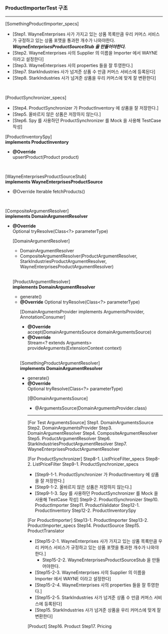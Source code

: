 
### ProductImporterTest 구조

---
[SomethingProductImporter_specs]     
* [Step1. WayneEnterprises 사가 가지고 있는 상품 목록만큼 우리 커머스 서비스가 규정하고 있는 상품 포맷을 통과한 개수가 나와야한다.    
  ***WayneEnterprisesProductSourceStub 을 만들어야한다.***
* [Step2. WayneEnterprises 사의 Supplier 의 이름을 Importer 에서 WAYNE 이라고 설정한다]
* [Step3. WayneEnterprises 사의 properties 들을 잘 투영한다.]
* [Step7. StarkIndustries 사가 넘겨준 상품 수 만큼 커머스 서비스에 등록된다]
* [Step8. StarkIndustries 사가 넘겨준 상품을 우리 커머스에 맞게 잘 변환한다]

<br/>

[ProductSynchronizer_specs]   
* [Step4. ProductSynchronizer 가 ProductInventory 에 상품을 잘 저장한다.]
* [Step5. 올바르지 않은 상품은 저장하지 않는다.]
* [Step6. Spy 를 사용하던 ProductSynchronizer 를 Mock 을 사용해 TestCase 작성]

[ProductInventorySpy]   
**implements ProductInventory**
* **@Override**    
  upsertProduct(Product product)

<br/>

[WayneEnterprisesProductSourceStub]    
**implements WayneEnterprisesProductSource**
* @Override
  Iterable<WayneEnterprisesProduct> fetchProducts()

<br/>

[CompositeArgumentResolver]     
**implements DomainArgumentResolver** 
* **@Override**     
  Optional<Object> tryResolve(Class<?> parameterType)

<br/>
   
[DomainArgumentResolver]   
* DomainArgumentResolver
* CompositeArgumentResolver(ProductArgumentResolver, StarkIndustriesProductArgumentResolver, WayneEnterprisesProductArgumentResolver)

<br/>

[ProductArgumentResolver]    
**implements DomainArgumentResolver**
* generate()
* **@Override**
  Optional<Object> tryResolve(Class<?> parameterType)

<br/>

[DomainArgumentsProvider implements ArgumentsProvider, AnnotationConsumer<DomainArgumentsSource>]     
* **@Override**    
  accept(DomainArgumentsSource domainArgumentsSource) 
* **@Override**    
  Stream<? extends Arguments> provideArguments(ExtensionContext context)

<br/>

[SomethingProductArgumentResolver]        
**implements DomainArgumentResolver**
* generate()
* **@Override**    
  Optional<Object> tryResolve(Class<?> parameterType)

<br/>

[@DomainArgumentsSource]
* @ArgumentsSource(DomainArgumentsProvider.class)


---

[For Test ArgumentsSource]
Step1. DomainArgumentsSource
Step2. DomainArgumentsProvider
Step3. DomainArgumentResolver
Step4. CompositeArgumentResolver
Step5. ProductArgumentResolver
Step6. StarkIndustriesProductArgumentResolver
Step7. WayneEnterprisesProductArgumentResolver

[For ProductSynchronizer]
Step8-1. ListPriceFilter_specs
Step8-2. ListPriceFilter
Step9-1. ProductSynchronizer_specs
* [Step9-1-1. ProductSynchronizer 가 ProductInventory 에 상품을 잘 저장한다.]
* [Step9-1-2. 올바르지 않은 상품은 저장하지 않는다.]
* [Step9-1-3. Spy 를 사용하던 ProductSynchronizer 를 Mock 을 사용해 TestCase 작성]
Step9-2. ProductSynchronizer
Step10. ProductImporter
Step11. ProductValidator
Step12-1. ProductInventory
Step12-2. ProductInventorySpy

[For ProductImporter]
Step13-1. ProductImporter
Step13-2. ProductImporter_specs
Step14. ProductSource
Step15. ProductTranslator
* [Step15-2-1. WayneEnterprises 사가 가지고 있는 상품 목록만큼 우리 커머스 서비스가 규정하고 있는 상품 포맷을 통과한 개수가 나와야한다.]
  * Step15-2-2. WayneEnterprisesProductSourceStub 을 만들어야한다.
* [Step15-2-3. WayneEnterprises 사의 Supplier 의 이름을 Importer 에서 WAYNE 이라고 설정한다]
* [Step15-2-4. WayneEnterprises 사의 properties 들을 잘 투영한다.]
* [Step15-2-5. StarkIndustries 사가 넘겨준 상품 수 만큼 커머스 서비스에 등록된다]
* [Step15. StarkIndustries 사가 넘겨준 상품을 우리 커머스에 맞게 잘 변환한다]


[Product]
Step16. Product
Step17. Pricing